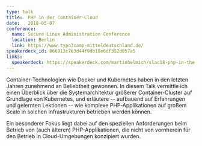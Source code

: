 ```yaml
---
type: talk
title:  PHP in der Container-Cloud
date:   2018-05-07
conference:
  name: Secure Linux Administration Conference
  location: Berlin
  link: https://www.typo3camp-mitteldeutschland.de/
speakerdeck_id: 866913c763d44f9db18e6df352d057a5
links:
  speakerdeck: https://speakerdeck.com/martinhelmich/slac18-php-in-the-container-cloud
---
```


Container-Technologien wie Docker und Kubernetes haben in den letzten Jahren zunehmend an Beliebtheit gewonnen. In diesem Talk vermittle ich einen Überblick über die Systemarchitektur größerer Container-Cluster auf Grundlage von Kubernetes, und erläutere -- aufbauend auf Erfahrungen und gelernten Lektionen -- wie komplexe PHP-Applikationen auf großem Scale in solchen Infrastrukturen betrieben werden können.

Ein besonderer Fokus liegt dabei auf den speziellen Anforderungen beim Betrieb von (auch älteren) PHP-Applikationen, die nicht von vornherein für den Betrieb in Cloud-Umgebungen konzipiert wurden.
